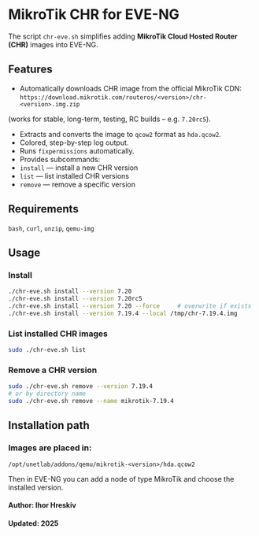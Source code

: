 # MikroTik CHR for EVE-NG
The script `chr-eve.sh` simplifies adding **MikroTik Cloud Hosted Router (CHR)** images into EVE-NG.

## Features
- Automatically downloads CHR image from the official MikroTik CDN:
`https://download.mikrotik.com/routeros/<version>/chr-<version>.img.zip`

(works for stable, long-term, testing, RC builds – e.g. `7.20rc5`).
- Extracts and converts the image to `qcow2` format as `hda.qcow2`.
- Colored, step-by-step log output.
- Runs `fixpermissions` automatically.
- Provides subcommands:
- `install` — install a new CHR version
- `list` — list installed CHR versions
- `remove` — remove a specific version

## Requirements
`bash`, `curl`, `unzip`, `qemu-img`


## Usage
### Install

```bash
./chr-eve.sh install --version 7.20
./chr-eve.sh install --version 7.20rc5
./chr-eve.sh install --version 7.20 --force     # overwrite if exists
./chr-eve.sh install --version 7.19.4 --local /tmp/chr-7.19.4.img
```
### List installed CHR images
```bash
sudo ./chr-eve.sh list
```
### Remove a CHR version
```bash
sudo ./chr-eve.sh remove --version 7.19.4
# or by directory name
sudo ./chr-eve.sh remove --name mikrotik-7.19.4
```

## Installation path
### Images are placed in:
`/opt/unetlab/addons/qemu/mikrotik-<version>/hda.qcow2`

Then in EVE-NG you can add a node of type MikroTik and choose the installed version.

#### Author: Ihor Hreskiv
#### Updated: 2025
